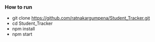 ### How to run
* git clone https://github.com/ratnakargumpena/Student_Tracker.git
* cd Student_Tracker
* npm install
* npm start
